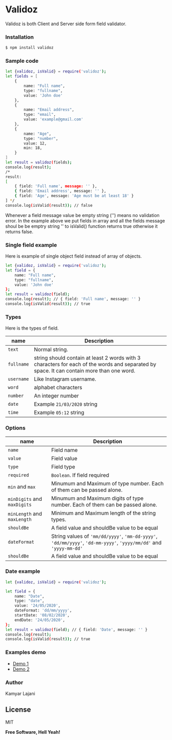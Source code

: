 # Validoz

Validoz is both Client and Server side form field validator.

### Installation

```sh
$ npm install validoz
```

### Sample code

```sh
let {validoz, isValid} = require('validoz');
let fields = [
    {
        name: "Full name",
        type: "fullname",
        value: 'John doe'
    },
    {
        name: "Email address",
        type: "email",
        value: 'example@gmail.com'
    },
    {
        name: "Age",
        type: "number",
        value: 12,
        min: 18,
    }
]
let result = validoz(fields);
console.log(result); 
/* 
result: 
[
    { field: 'Full name', message: '' },
    { field: 'Email address', message: '' },
    { field: 'Age', message: 'Age must be at least 18' }
] */
console.log(isValid(result)); // false
```
Whenever a field message value be empty string ('') means no validation error.
In the example above we put fields in array and all the fields message shoul be be emptry string '' to isValid() function returns true otherwise it returns false.
### Single field example
Here is example of single object field instead of array of objects.
```sh
let {validoz, isValid} = require('validoz');
let field = {
    name: "Full name",
    type: "fullname",
    value: 'John doe'
};
let result = validoz(field);
console.log(result); // { field: 'Full name', message: '' }
console.log(isValid(result)); // true
```
### Types
Here is the types of field.

| name | Description |
| ------ | ------ |
| `text` | Normal string. |
| `fullname` | string should contain at least 2 words with 3 characters for each of the words and separated by space. It can contain more than one word.|
| `username` | Like Instagram username. |
| `word` | alphabet characters |
| `number` | An integer number |
| `date` | Example `21/03/2020` string |
| `time` | Example `05:12` string|

### Options

| name | Description |
| ------------- | ------ |
| `name` | Field name |
| `value` | Field value |
| `type` | Field type |
| `required` | `Boolean`. If field required |
| `min` and `max` | Minumum and Maximum of type number. Each of them can be passed alone. |
| `minDigits` and `maxDigits` | Minumum and Maximum digits of type number. Each of them can be passed alone. |
| `minLength` and `maxLength` | Minimum and Maximum length of the string types. |
| `shouldBe` | A field value and shouldBe value to be equal |
| `dateFormat` | String values of `'mm/dd/yyyy'`, `'mm-dd-yyyy'`, `'dd/mm/yyyy'`, `'dd-mm-yyyy'`, `'yyyy/mm/dd'` and `'yyyy-mm-dd'` |
| `shouldBe` | A field value and shouldBe value to be equal |



### Date example
```sh
let {validoz, isValid} = require('validoz');

let field = {
    name: "Date",
    type: "date",
    value: '24/05/2020',
    dateFormat: 'dd/mm/yyyy',
    startDate: '08/02/2020',
    endDate: '24/05/2020',
};
let result = validoz(field); // { field: 'Date', message: '' }
console.log(result); 
console.log(isValid(result)); // true
```

### Examples demo
- [Demo 1](d)
- [Demo 2]()


### Author
Kamyar Lajani

License
----

MIT


**Free Software, Hell Yeah!**

[//]: # (These are reference links used in the body of this note and get stripped out when the markdown processor does its job. There is no need to format nicely because it shouldn't be seen. Thanks SO - http://stackoverflow.com/questions/4823468/store-comments-in-markdown-syntax)


   [dill]: <https://github.com/joemccann/dillinger>
   [git-repo-url]: <https://github.com/joemccann/dillinger.git>
   [john gruber]: <http://daringfireball.net>
   [df1]: <http://daringfireball.net/projects/markdown/>
   [markdown-it]: <https://github.com/markdown-it/markdown-it>
   [Ace Editor]: <http://ace.ajax.org>
   [node.js]: <http://nodejs.org>
   [Twitter Bootstrap]: <http://twitter.github.com/bootstrap/>
   [jQuery]: <http://jquery.com>
   [@tjholowaychuk]: <http://twitter.com/tjholowaychuk>
   [express]: <http://expressjs.com>
   [AngularJS]: <http://angularjs.org>
   [Gulp]: <http://gulpjs.com>

   [PlDb]: <https://github.com/joemccann/dillinger/tree/master/plugins/dropbox/README.md>
   [PlGh]: <https://github.com/joemccann/dillinger/tree/master/plugins/github/README.md>
   [PlGd]: <https://github.com/joemccann/dillinger/tree/master/plugins/googledrive/README.md>
   [PlOd]: <https://github.com/joemccann/dillinger/tree/master/plugins/onedrive/README.md>
   [PlMe]: <https://github.com/joemccann/dillinger/tree/master/plugins/medium/README.md>
   [PlGa]: <https://github.com/RahulHP/dillinger/blob/master/plugins/googleanalytics/README.md>
